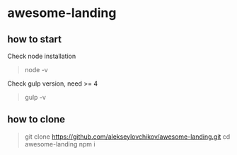 # awesome-landing

## how to start

Check node installation
> node -v

Check gulp version, need >= 4
> gulp -v

## how to clone
> git clone https://github.com/alekseylovchikov/awesome-landing.git
> cd awesome-landing
> npm i

